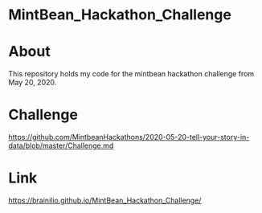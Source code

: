 # MintBean_Hackathon_Challenge

# About 
 This repository holds my code for the mintbean hackathon challenge from May 20, 2020. 

# Challenge
https://github.com/MintbeanHackathons/2020-05-20-tell-your-story-in-data/blob/master/Challenge.md
 
# Link 

https://brainilio.github.io/MintBean_Hackathon_Challenge/
